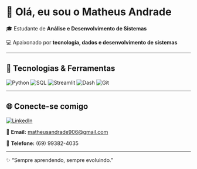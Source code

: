 # 👋 Olá, eu sou o Matheus Andrade

🎓 Estudante de **Análise e Desenvolvimento de Sistemas**

💻 Apaixonado por **tecnologia, dados e desenvolvimento de sistemas**

---

## 🚀 Tecnologias & Ferramentas

![Python](https://img.shields.io/badge/Python-3776AB?style=for-the-badge\&logo=python\&logoColor=white)
![SQL](https://img.shields.io/badge/SQL-003B57?style=for-the-badge\&logo=database\&logoColor=white)
![Streamlit](https://img.shields.io/badge/Streamlit-FF4B4B?style=for-the-badge\&logo=streamlit\&logoColor=white)
![Dash](https://img.shields.io/badge/Dash-008DE4?style=for-the-badge\&logo=plotly\&logoColor=white)
![Git](https://img.shields.io/badge/Git-F05032?style=for-the-badge\&logo=git\&logoColor=white)


---

## 🌐 Conecte-se comigo

[![LinkedIn](https://img.shields.io/badge/LinkedIn-0077B5?style=for-the-badge\&logo=linkedin\&logoColor=white)](https://www.linkedin.com/in/matheus-andrade-6b86a9210)

📧 **Email:** [matheusandrade906@gmail.com](mailto:matheusandrade906@gmail.com)

📱 **Telefone:** (69) 99382-4035

---

✨ “Sempre aprendendo, sempre evoluindo.”

